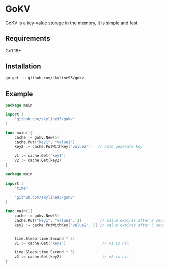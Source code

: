 # GoKV
GoKV is a key-value storage in the memory, it is simple and fast.

## Requirements
Go1.18+

## Installation
```bash
go get -u github.com/skyline93/gokv
```

## Example
```go
package main

import (
	"github.com/skyline93/gokv"
)

func main(){
	cache := gokv.New(5)
	cache.Put("key1", "value1")
	key2 := cache.PutWithKey("value2")   // auto generate key

	v1 := cache.Get("key1")
	v2 := cache.Get(key2)	
}
```

```go
package main

import (
	"time"
	
	"github.com/skyline93/gokv"
)

func main(){
	cache := gokv.New(5)
	cache.Put("key1", "value1", 2)        // value expires after 2 second
	key2 := cache.PutWithKey("value2", 5) // value expires after 5 second


	time.Sleep(time.Second * 2)
	v1 := cache.Get("key1")                // v1 is nil

	time.Sleep(time.Second * 3)
	v2 := cache.Get(key2)                  // v2 is nil	
}
```
